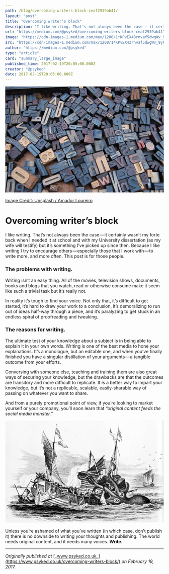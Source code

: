 ```yaml
---
path: /blog/overcoming-writers-block-ceaf2939ab41/
layout: "post"
title: "Overcoming writer’s block"
description: "I like writing. That’s not always been the case — it certainly wasn’t my forte back when I needed it at school and with my University…"
url: "https://medium.com/@psyked/overcoming-writers-block-ceaf2939ab41"
image: "https://cdn-images-1.medium.com/max/1200/1*KPvEX43rnvaf5dwgWv_9yQ.jpeg"
src: "https://cdn-images-1.medium.com/max/1200/1*KPvEX43rnvaf5dwgWv_9yQ.jpeg"
author: "https://medium.com/@psyked"
type: "article"
card: "summary_large_image"
published_time: 2017-02-19T20:05:00.000Z
creator: "@psyked"
date: 2017-02-19T20:05:00.000Z
---
```


![](1*KPvEX43rnvaf5dwgWv_9yQ.jpeg)

[Image Credit: Unsplash / Amador Loureiro](https://unsplash.com/search/letter-block?photo=BVyNlchWqzs)

# Overcoming writer’s block

I like writing. That’s not always been the case — it certainly wasn’t my forte back when I needed it at school and with my University dissertation (as my wife will testify) but it’s something I’ve picked up since then. Because I like writing I try to encourage others — especially those that I work with — to write more, and more often. This post is for those people.

### The problems with writing.

Writing isn’t an easy thing. All of the movies, television shows, documents, books and blogs that you watch, read or otherwise consume make it seem like such a trivial task but it’s really not.

In reality it’s tough to find your voice. Not only that, it’s difficult to get started, it’s hard to draw your work to a conclusion, it’s demoralizing to run out of ideas half-way through a piece, and it’s paralyzing to get stuck in an endless spiral of proofreading and tweaking.

### The reasons for writing.

The ultimate test of your knowledge about a subject is in being able to explain it in your own words. Writing is one of the best media to hone your explanations. It’s a monologue, but an editable one, and when you’ve finally finished you have a singular distillation of your arguments — a tangible outcome from your efforts.

Conversing with someone else, teaching and training them are also great ways of securing your knowledge, but the drawbacks are that the outcomes are transitory and more difficult to replicate. It _is_ a better way to impart your knowledge, but it’s not a replicable, scalable, easily-sharable way of passing on whatever you want to share.

And from a purely promotional point of view, if you’re looking to market yourself or your company, you’ll soon learn that _“original content feeds the social media monster.”_

![](0*LKlgVgtkivcvKdbi.jpg)

Unless you’re ashamed of what you’ve written (in which case, don’t publish it) there is no downside to writing your thoughts and publishing. The world needs original content, and it needs many voices. **Write.**

---

_Originally published at_ [_www.psyked.co.uk_](https://www.psyked.co.uk/overcoming-writers-block/) _on February 19, 2017._